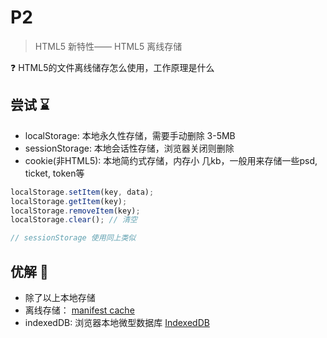 # P2

> HTML5 新特性—— HTML5 离线存储

❓ HTML5的文件离线储存怎么使用，工作原理是什么

## 尝试 ⌛

- localStorage: 本地永久性存储，需要手动删除 3-5MB
- sessionStorage: 本地会话性存储，浏览器关闭则删除
- cookie(非HTML5): 本地简约式存储，内存小 几kb，一般用来存储一些psd, ticket, token等

```js
localStorage.setItem(key, data);
localStorage.getItem(key);
localStorage.removeItem(key);
localStorage.clear(); // 清空

// sessionStorage 使用同上类似
```

## 优解 🚀

- 除了以上本地存储
- 离线存储： [manifest cache](https://developer.mozilla.org/zh-CN/docs/Web/HTML/Using_the_application_cache)
- indexedDB: 浏览器本地微型数据库 [IndexedDB](https://developer.mozilla.org/zh-CN/docs/Web/API/IndexedDB_API/Using_IndexedDB)
